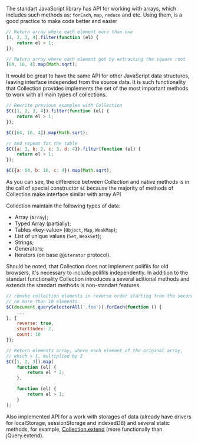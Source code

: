 The standart JavaScript library has API for working with arrays, which includes such methods as: `forEach`, `map`, `reduce` and etc.
Using them, is a good practice to make code better and easier

```js
// Return array where each element more than one
[1, 2, 3, 4].filter(function (el) { 
	return el > 1; 
});

// Return array where each element got by extracting the square root
[64, 16, 4].map(Math.sqrt);
```

It would be great to have the same API for other JavaScript data structures, leaving interface independed from the source data. It is such  functionality that Collection provides implements the set of the most important methods to work with all main types of collections.

```js
// Rewrite previous examples with Collection
$C([1, 2, 3, 4]).filter(function (el) { 
	return el > 1; 
});

$C([64, 16, 4]).map(Math.sqrt);

// And repeat for the table
$C({a: 1, b: 2, c: 3, d: 4}).filter(function (el) { 
	return el > 1; 
});

$C({a: 64, b: 16, c: 4}).map(Math.sqrt);
```

As you can see, the difference between Collection and native methods is in the call of special constructor `$C` because the majority of methods of Collection make interface similar with array API

Collection maintain the following types of data:
* Array (`Array`);
* Typed Array (partially);
* Tables «key-value» (`Object`, `Map`, `WeakMap`);
* List of unique values (`Set`, `WeakSet`);
* Strings;
* Generators;
* Iterators (on base `@@iterator` protocol).

Should be noted, that Collection does not implement polifils for old browsers, it's necessary to include polifils independently.
In addition to the standart functionality Collection introduces a several aditional methods and extends the standart methods is non-standart features


```js
// remake collection elements in reverse order starting from the second element
// no more than 10 elements
$C(document.querySelectorAll('.foo')).forEach(function () {
	...
}, {
	reverse: true,
	startIndex: 2,
	count: 10
});

// Return elements array, where each element of the original array,
// which > 1, multiplied by 2
$C([1, 2, 3]).map(
	function (el) { 
		return el * 2; 
	}, 

	function (el) { 
		return el > 1; 
	}
);
```

Also implemented API for a work with storages of data  (already have drivers for localStorage, sessionStorage and indexedDB) and several static methods, for example, [Collection.extend](https://github.com/kobezzza/Collection/wiki/extend) (more functionally than jQuery.extend).
